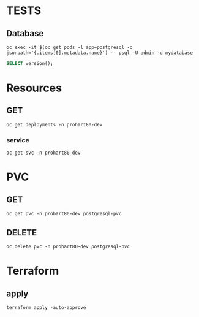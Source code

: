 # TESTS
## Database
```shell
oc exec -it $(oc get pods -l app=postgresql -o jsonpath='{.items[0].metadata.name}') -- psql -U admin -d mydatabase
```
```sql
SELECT version();
```
# Resources
## GET
```shell
oc get deployments -n prohart80-dev
```
### service
```shell
oc get svc -n prohart80-dev
```
# PVC
## GET
```shell
oc get pvc -n prohart80-dev postgresql-pvc
```
## DELETE
```shell
oc delete pvc -n prohart80-dev postgresql-pvc
```
# Terraform
## apply
```shell
terraform apply -auto-approve
```